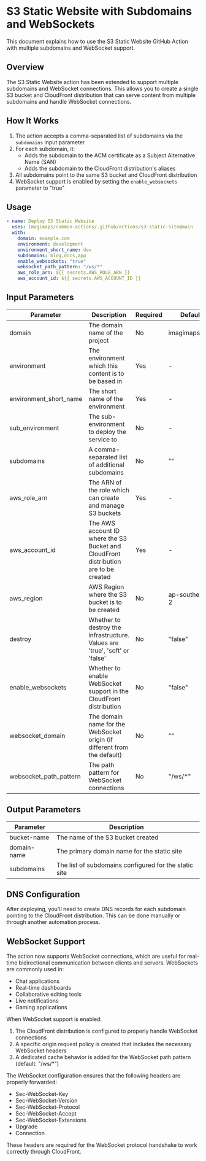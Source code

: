 # S3 Static Website with Subdomains and WebSockets

This document explains how to use the S3 Static Website GitHub Action with multiple subdomains and WebSocket support.

## Overview

The S3 Static Website action has been extended to support multiple subdomains and WebSocket connections. This allows you to create a single S3 bucket and CloudFront distribution that can serve content from multiple subdomains and handle WebSocket connections.

## How It Works

1. The action accepts a comma-separated list of subdomains via the `subdomains` input parameter
2. For each subdomain, it:
   - Adds the subdomain to the ACM certificate as a Subject Alternative Name (SAN)
   - Adds the subdomain to the CloudFront distribution's aliases
3. All subdomains point to the same S3 bucket and CloudFront distribution
4. WebSocket support is enabled by setting the `enable_websockets` parameter to "true"

## Usage

```yaml
- name: Deploy S3 Static Website
  uses: Imagimaps/common-actions/.github/actions/s3-static-site@main
  with:
    domain: example.com
    environment: development
    environment_short_name: dev
    subdomains: blog,docs,app
    enable_websockets: "true"
    websocket_path_pattern: "/ws/*"
    aws_role_arn: ${{ secrets.AWS_ROLE_ARN }}
    aws_account_id: ${{ secrets.AWS_ACCOUNT_ID }}
```

## Input Parameters

| Parameter | Description | Required | Default |
|-----------|-------------|----------|---------|
| domain | The domain name of the project | No | imagimaps.com |
| environment | The environment which this content is to be based in | Yes | - |
| environment_short_name | The short name of the environment | Yes | - |
| sub_environment | The sub-environment to deploy the service to | No | - |
| subdomains | A comma-separated list of additional subdomains | No | "" |
| aws_role_arn | The ARN of the role which can create and manage S3 buckets | Yes | - |
| aws_account_id | The AWS account ID where the S3 Bucket and CloudFront distribution are to be created | Yes | - |
| aws_region | AWS Region where the S3 bucket is to be created | No | ap-southeast-2 |
| destroy | Whether to destroy the infrastructure. Values are 'true', 'soft' or 'false' | No | "false" |
| enable_websockets | Whether to enable WebSocket support in the CloudFront distribution | No | "false" |
| websocket_domain | The domain name for the WebSocket origin (if different from the default) | No | "" |
| websocket_path_pattern | The path pattern for WebSocket connections | No | "/ws/*" |

## Output Parameters

| Parameter | Description |
|-----------|-------------|
| bucket-name | The name of the S3 bucket created |
| domain-name | The primary domain name for the static site |
| subdomains | The list of subdomains configured for the static site |

## DNS Configuration

After deploying, you'll need to create DNS records for each subdomain pointing to the CloudFront distribution. This can be done manually or through another automation process.

## WebSocket Support

The action now supports WebSocket connections, which are useful for real-time bidirectional communication between clients and servers. WebSockets are commonly used in:

- Chat applications
- Real-time dashboards
- Collaborative editing tools
- Live notifications
- Gaming applications

When WebSocket support is enabled:

1. The CloudFront distribution is configured to properly handle WebSocket connections
2. A specific origin request policy is created that includes the necessary WebSocket headers
3. A dedicated cache behavior is added for the WebSocket path pattern (default: "/ws/*")

The WebSocket configuration ensures that the following headers are properly forwarded:
- Sec-WebSocket-Key
- Sec-WebSocket-Version
- Sec-WebSocket-Protocol
- Sec-WebSocket-Accept
- Sec-WebSocket-Extensions
- Upgrade
- Connection

These headers are required for the WebSocket protocol handshake to work correctly through CloudFront.

